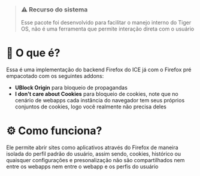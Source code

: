 > ### ⚠️ Recurso do sistema
> Esse pacote foi desenvolvido para facilitar o manejo interno do Tiger OS, não é uma ferramenta que permite interação direta com o usuário

# :thinking: O que é?
Essa é uma implementação do backend Firefox do ICE já com o Firefox pré empacotado com os seguintes addons:

- **UBlock Origin** para bloqueio de propagandas
- **I don't care about Cookies** para bloqueio de cookies, note que no cenário de webapps cada instância do navegador tem seus próprios conjuntos de cookies, logo você realmente não precisa deles

# :gear: Como funciona?

Ele permite abrir sites como aplicativos através do Firefox de maneira isolada do perfil padrão do usuário, assim sendo, cookies, histórico ou quaisquer configurações e presonalização não são compartilhados nem entre os webapps nem entre o webapp e os perfis do usuário

